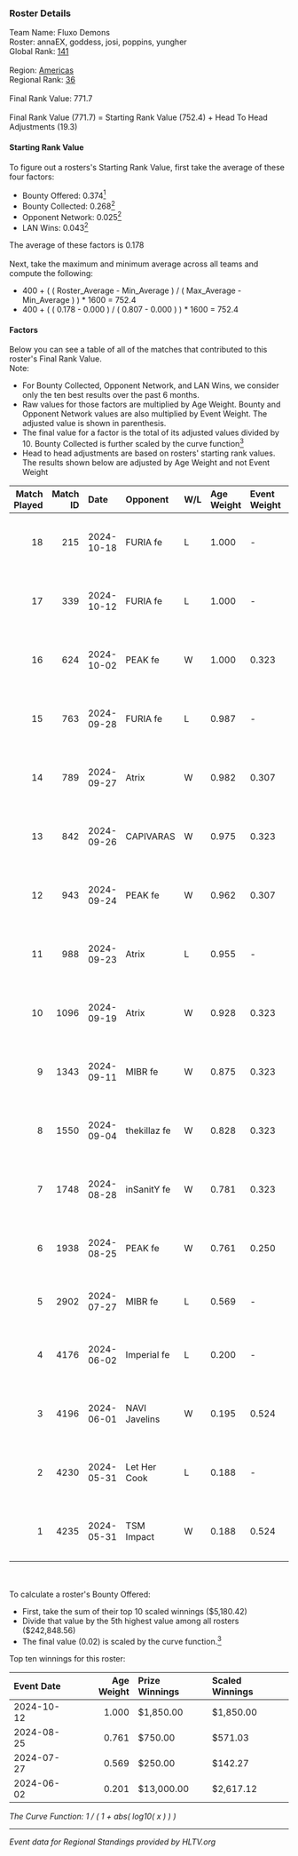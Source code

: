 ### Roster Details<br />
Team Name: Fluxo Demons<br />
Roster: annaEX, goddess, josi, poppins, yungher<br />
Global Rank: [141](../../standings_global_2024_10_30.md)<br />
<br />
Region: [Americas]( ../../standings_americas_2024_10_30.md)<br />
Regional Rank: [36]( ../../standings_americas_2024_10_30.md)<br />
<br />
Final Rank Value:  771.7<br />
<br />
Final Rank Value (771.7) = Starting Rank Value (752.4) + Head To Head Adjustments (19.3)<br />

#### Starting Rank Value<br />
To figure out a rosters's Starting Rank Value, first take the average of these four factors:<br />
- Bounty Offered: 0.374[<sup>1</sup>](#table2)
- Bounty Collected: 0.268[<sup>2</sup>](#table1)
- Opponent Network: 0.025[<sup>2</sup>](#table1)
- LAN Wins: 0.043[<sup>2</sup>](#table1)

The average of these factors is 0.178<br />
<br />
Next, take the maximum and minimum average across all teams and compute the following:<br />
- 400 + ( ( Roster_Average - Min_Average ) / ( Max_Average - Min_Average ) ) * 1600 = 752.4
- 400 + ( ( 0.178 - 0.000 ) / ( 0.807 - 0.000 ) ) * 1600 = 752.4


#### Factors<br />
Below you can see a table of all of the matches that contributed to this roster's Final Rank Value.<br />
Note:<br />

- For Bounty Collected, Opponent Network, and LAN Wins, we consider only the ten best results over the past 6 months.
- Raw values for those factors are multiplied by Age Weight. Bounty and Opponent Network values are also multiplied by Event Weight. The adjusted value is shown in parenthesis.
- The final value for a factor is the total of its adjusted values divided by 10. Bounty Collected is further scaled by the curve function[<sup>3</sup>](#curveFunction)
- Head to head adjustments are based on rosters' starting rank values. The results shown below are adjusted by Age Weight and not Event Weight
<span id="table1"></span><br />


| Match Played | Match ID | Date       | Opponent      | W/L | Age Weight | Event Weight | Bounty Collected | Opponent Network | LAN Wins  | H2H Adj. | Roster                                   |
| -: | -: | :- | :- | :- | :- | :- | :- | :- | :- | -: | :- |
|           18 |      215 | 2024-10-18 | FURIA fe      | L   | 1.000      | -            | -                | -                | -         |    -9.97 | annaEX, goddess, josi, poppins, yungher  |
|           17 |      339 | 2024-10-12 | FURIA fe      | L   | 1.000      | -            | -                | -                | -         |   -10.78 | annaEX, goddess, josi, poppins, yungher  |
|           16 |      624 | 2024-10-02 | PEAK fe       | W   | 1.000      | 0.323        | 0.006 (0.002)    | 0.034 (0.011)    | 0 (0.000) |     7.24 | annaEX, goddess, josi, poppins, yungher  |
|           15 |      763 | 2024-09-28 | FURIA fe      | L   | 0.987      | -            | -                | -                | -         |   -12.06 | annaEX, goddess, josi, poppins, yungher  |
|           14 |      789 | 2024-09-27 | Atrix         | W   | 0.982      | 0.307        | 0.006 (0.002)    | 0.157 (0.047)    | 0 (0.000) |    11.51 | annaEX, goddess, josi, poppins, yungher  |
|           13 |      842 | 2024-09-26 | CAPIVARAS     | W   | 0.975      | 0.323        | 0.004 (0.001)    | -                | 0 (0.000) |     5.33 | annaEX, goddess, josi, poppins, yungher  |
|           12 |      943 | 2024-09-24 | PEAK fe       | W   | 0.962      | 0.307        | 0.006 (0.002)    | 0.034 (0.010)    | 0 (0.000) |     7.93 | annaEX, goddess, josi, poppins, yungher  |
|           11 |      988 | 2024-09-23 | Atrix         | L   | 0.955      | -            | -                | -                | -         |   -18.53 | annaEX, goddess, josi, poppins, yungher  |
|           10 |     1096 | 2024-09-19 | Atrix         | W   | 0.928      | 0.323        | 0.006 (0.002)    | 0.157 (0.047)    | 0 (0.000) |    11.01 | annaEX, goddess, josi, poppins, yungher  |
|            9 |     1343 | 2024-09-11 | MIBR fe       | W   | 0.875      | 0.323        | 0.015 (0.004)    | 0.166 (0.047)    | 0 (0.000) |    11.03 | annaEX, goddess, josi, poppins, yungher  |
|            8 |     1550 | 2024-09-04 | thekillaz fe  | W   | 0.828      | 0.323        | 0.006 (0.002)    | 0.109 (0.029)    | 0 (0.000) |     9.68 | annaEX, goddess, josi, poppins, yungher  |
|            7 |     1748 | 2024-08-28 | inSanitY fe   | W   | 0.781      | 0.323        | 0.006 (0.001)    | 0.128 (0.032)    | 0 (0.000) |     9.60 | annaEX, goddess, josi, poppins, yungher  |
|            6 |     1938 | 2024-08-25 | PEAK fe       | W   | 0.761      | 0.250        | 0.006 (0.001)    | 0.034 (0.007)    | -         |     8.93 | Babs, goddess, josi, poppins, yungher    |
|            5 |     2902 | 2024-07-27 | MIBR fe       | L   | 0.569      | -            | -                | -                | -         |   -11.34 | annaEX, goddess, josi, Le, yungher       |
|            4 |     4176 | 2024-06-02 | Imperial fe   | L   | 0.200      | -            | -                | -                | -         |    -2.58 | annaEX, goddess, julih, poppins, yungher |
|            3 |     4196 | 2024-06-01 | NAVI Javelins | W   | 0.195      | 0.524        | 0.018 (0.002)    | 0.207 (0.021)    | 1 (0.195) |     3.12 | annaEX, goddess, julih, poppins, yungher |
|            2 |     4230 | 2024-05-31 | Let Her Cook  | L   | 0.188      | -            | -                | -                | -         |    -2.87 | annaEX, goddess, julih, poppins, yungher |
|            1 |     4235 | 2024-05-31 | TSM Impact    | W   | 0.188      | 0.524        | -                | 0.013 (0.001)    | 1 (0.188) |     2.03 | annaEX, goddess, julih, poppins, yungher |

<br />
<span id="table2"></span><br />
To calculate a roster's Bounty Offered:<br />

- First, take the sum of their top 10 scaled winnings ($5,180.42)
- Divide that value by the 5th highest value among all rosters ($242,848.56)
- The final value (0.02) is scaled by the curve function.[<sup>3</sup>](#curveFunction)

Top ten winnings for this roster:<br />

| Event Date | Age Weight | Prize Winnings | Scaled Winnings |
| :- | -: | :- | :- |
| 2024-10-12 |      1.000 | $1,850.00      | $1,850.00       |
| 2024-08-25 |      0.761 | $750.00        | $571.03         |
| 2024-07-27 |      0.569 | $250.00        | $142.27         |
| 2024-06-02 |      0.201 | $13,000.00     | $2,617.12       |


<span id="curveFunction"></span>_The Curve Function: 1 / ( 1 + abs( log10( x ) ) )_<br />

---
_Event data for Regional Standings provided by HLTV.org_<br />
